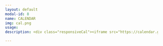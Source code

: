```yaml
---
layout: default
modal-id: 8
name: CALENDAR
img: cal.png
usage: 
description: <div class="responsiveCal"><iframe src="https://calendar.google.com/calendar/embed?src=jonhannis.com_ft9moc3nmrk7t52cjpt6ukd5lc%40group.calendar.google.com&ctz=America/Los_Angeles" style="border:0; width:100%;height:450px;"></iframe></div>

---
```

